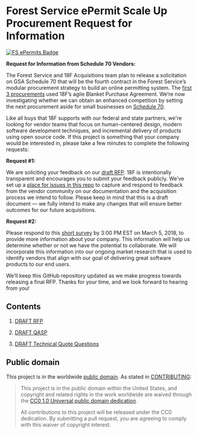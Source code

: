 # Forest Service ePermit Scale Up Procurement Request for Information

[![FS ePermits Badge](https://img.shields.io/badge/-ePermit-006227.svg?colorA=FFC526&logo=data%3Aimage%2Fpng%3Bbase64%2CiVBORw0KGgoAAAANSUhEUgAAAA4AAAAOCAMAAAAolt3jAAACFlBMVEUAAAD%2F%2FyXsvSW8qiXLsCXjuSXyvyX7wiX2wSXqvCXUsyXBrCXvviX%2F%2FyX8yCWUmyVliSV%2FkyV7kSWIlyV0jiWZnSX9yCXNsSXRsiXWtCVWgyVYhCXZtiX%2FyCV8kiV%2BkiX%2FyiX%2FzCWIliWElSX%2FzSX2wiVniSV3kCX2wiXUtCU5eCVujCXWtCW%2FqyXDrSWtpCWwpSWmoiWypiXeuCWJlyWPmSXiuiX%2F1CXsvSXFriW4qSWrpCWElCVdhiWSmiW3qCXCrSXQsiXyvyX%2F1CX%2F%2FyP%2F5yX%2F0iX%2FxCXrvCX%2FxiX%2F0iX%2F5yUcbCU6eCVAeiUfbiVEfCVEfCVZhCVEfCUzdSUtcyVAeyVNfyVZhCVGfSVEfCUqciUSaSUIZCUYayWPmSUUaiUCYiUVaiU1diVjiCUjcCVNfyVFfCXnuyU%2FeiUqciVliSVPgCWQmSUlcCVQgSV7kSX%2FxiWHliVPgCWPmSUtcyWLlyUibyVXgyWzpyX%2FxyXJryUXayVahCWIliWOmCU4eCV2jyXBrCXcuCXMsSVbhSUYaiV1jyU4eCVOgCVujCU6eCUudCWAkyUlcCVEfCVehiVYhCU%2FeiVvjSUSaSUAYiUAYiU1diWAlCUxdSUAYSUBYiUTaSVvjSVqiyVGfSUcbCUQaCUPaCUNZyULZiURaSUYayU6eCVehiVehiV1jyVmiSVOgCVRgSVSgSV2jyVxjSVvjSVMulUvAAAATHRSTlMAAGrao3NYUFdvndVtADfb%2Ffn2%2BP3cOMHAl%2F39lT7v7jsx6eozTPT2UoT%2B%2F4%2FGz%2FL46ut68%2FJ4B1Kau9Pu%2F%2BzQt5NMBgAKGUikQxYIJokgEwAAAFtJREFUCNdjZGBEBiwMvIy2jIcZGRkZrRiPMTIyiFsiJPcxMkgyOsJ4OxhZGFgYOeE6SeMyMuhGI0yew8LAxI3gMqFxGRmMGUthvBZGRgZzFEczMDC4QJlbGRgA3KAIv74V5FUAAAAASUVORK5CYII%3D)](https://github.com/18F/fs-online-permitting)

**Request for Information from Schedule 70 Vendors:**

The Forest Service and 18F Acquisitions team plan to release a solicitation on GSA Schedule 70 that will be the fourth contract in the Forest Service’s modular procurement strategy to build an online permitting system. The [first 3 procurements](https://github.com/18F/fs-online-permitting/wiki#project-code-repositories-sites-and-rfqs) used 18F’s agile Blanket Purchase Agreement. We’re now investigating whether we can obtain an enhanced competition by setting the next procurement aside for small businesses on [Schedule 70](https://www.gsa.gov/technology/technology-purchasing-programs/it-schedule-70).

Like all buys that 18F supports with our federal and state partners, we're looking for vendor teams that focus on human-centered design, modern software development techniques, and incremental delivery of products using open source code. If this project is something that your company would be interested in, please take a few minutes to complete the following requests:

**Request \#1:**

We are soliciting your feedback on our [draft RFP](/solicitation-documents/Draft-RFP.md). 18F is intentionally transparent and encourages you to submit your feedback publicly. We’ve set up a [place for issues in this repo](https://github.com/18F/its70-fs-epermit-scale-up/issues) to capture and respond to feedback from the vendor community on our documentation and the acquisition process we intend to follow. Please keep in mind that this is a draft document — we fully intend to make any changes that will ensure better outcomes for our future acquisitions.

**Request \#2:**

Please respond to this [short survey](https://docs.google.com/forms/d/e/1FAIpQLSdC7r27gVmMImg-NVOVonkVpi4b4W-AaLUCgLtsrt_DoDBdkA/viewform?usp=sf_link) by 3:00 PM EST on March 5, 2018, to provide more information about your company. This information will help us determine whether or not we have the potential to collaborate. We will incorporate this information into our ongoing market research that is used to identify vendors that align with our goal of delivering great software products to our end users. 

We’ll keep this GitHub repository updated as we make progress towards releasing a final RFP. Thanks for your time, and we look forward to hearing from you!


## Contents

1. [DRAFT RFP](https://github.com/18F/its70-fs-epermit-scale-up/blob/master/solicitation-documents/Draft-RFP.md)

3. [DRAFT QASP](https://github.com/18F/its70-fs-epermit-scale-up/blob/master/solicitation-documents/Draft-QASP.md)

3. [DRAFT Technical Quote Questions](https://github.com/18F/its70-fs-epermit-scale-up/blob/master/solicitation-documents/technical-quote-questions.md)

## Public domain

This project is in the worldwide [public domain](LICENSE.md). As stated in [CONTRIBUTING](CONTRIBUTING.md):

> This project is in the public domain within the United States, and copyright and related rights in the work worldwide are waived through the [CC0 1.0 Universal public domain dedication](https://creativecommons.org/publicdomain/zero/1.0/).
>
> All contributions to this project will be released under the CC0 dedication. By submitting a pull request, you are agreeing to comply with this waiver of copyright interest.


